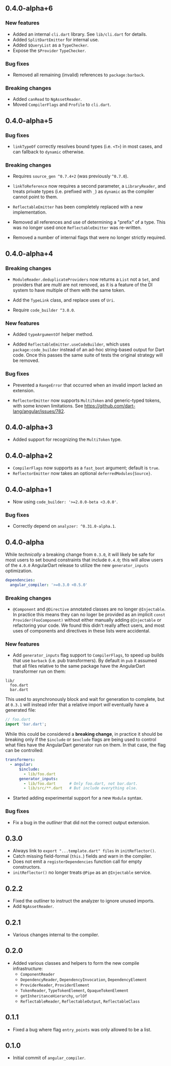 ## 0.4.0-alpha+6

### New features

*   Added an internal `cli.dart` library. See `lib/cli.dart` for details.
*   Added `SplitDartEmitter` for internal use.
*   Added `$QueryList` as a `TypeChecker`.
*   Expose the `$Provider` `TypeChecker`.

### Bug fixes

*   Removed all remaining (invalid) references to `package:barback`.

### Breaking changes

*   Added `canRead` to `NgAssetReader`.
*   Moved `CompilerFlags` and `Profile` to `cli.dart`.

## 0.4.0-alpha+5

### Bug fixes

*   `linkTypeOf` correctly resolves bound types (i.e. `<T>`) in most cases, and
    can fallback to `dynamic` otherwise.

### Breaking changes

*   Requires `source_gen ^0.7.4+2` (was previously `^0.7.0`).

*   `linkToReference` now requires a second parameter, a `LibraryReader`, and
    treats private types (i.e. prefixed with `_`) as `dynamic` as the compiler
    cannot point to them.

*   `ReflectableEmitter` has been completely replaced with a new implementation.

*   Removed all references and use of determining a "prefix" of a type. This was
    no longer used once `ReflectableEmitter` was re-written.

*   Removed a number of internal flags that were no longer strictly required.

## 0.4.0-alpha+4

### Breaking changes

*   `ModuleReader.deduplicateProviders` now returns a `List` not a `Set`, and
    providers that are _multi_ are not removed, as it is a feature of the DI
    system to have multiple of them with the same token.

*   Add the `TypeLink` class, and replace uses of `Uri`.

*   Require `code_builder ^3.0.0`.

### New features

*   Added `typeArgumentOf` helper method.

*   Added `ReflectableEmitter.useCodeBuilder`, which uses `package:code_builder`
    instead of an ad-hoc string-based output for Dart code. Once this passes the
    same suite of tests the original strategy will be removed.

### Bug fixes

*   Prevented a `RangeError` that occurred when an invalid import lacked an
    extension.

*   `ReflectorEmitter` now supports `MultiToken` and generic-typed tokens, with
    some known limitations. See https://github.com/dart-lang/angular/issues/782.

## 0.4.0-alpha+3

*   Added support for recognizing the `MultiToken` type.

## 0.4.0-alpha+2

*   `CompilerFlags` now supports as a `fast_boot` argument; default is `true`.
*   `ReflectorEmitter` now takes an optional `deferredModules{Source}`.

## 0.4.0-alpha+1

*   Now using `code_builder: '>=2.0.0-beta <3.0.0'`.

### Bug fixes

*   Correctly depend on `analyzer: ^0.31.0-alpha.1`.

## 0.4.0-alpha

While _technically_ a breaking change from `0.3.0`, it will likely be safe for
most users to set bound constraints that include `0.4.0`; this will allow users
of the `4.0.0` AngularDart release to utilize the new `generator_inputs`
optimization.

```yaml
dependencies:
  angular_compiler: '>=0.3.0 <0.5.0'
```

### Breaking changes

*   `@Component` and `@Directive` annotated classes are no longer `@Injectable`.
    In practice this means they can no loger be provided as an implicit `const
    Provider(FooComponent)` without either manually adding `@Injectable` or
    refactoring your code. We found this didn't really affect users, and most
    uses of components and directives in these lists were accidental.

### New features

*   Add `generator_inputs` flag support to `CompilerFlags`, to speed up builds
    that use `barback` (i.e. pub transformers). By default in `pub` it assumed
    that all files relative to the same package have the AngularDart transformer
    run on them:

```
lib/
  foo.dart
  bar.dart
```

This used to asynchronously block and wait for generation to complete, but at
`0.3.1` will instead infer that a relative import _will_ eventually have a
generated file:

```dart
// foo.dart
import 'bar.dart';
```

While this could be considered a **breaking change**, in practice it should be
breaking only if the `$include` or `$exclude` flags are being used to control
what files have the AngularDart generator run on them. In that case, the flag
can be controlled:

```yaml
transformers:
  - angular:
      $include:
        - lib/foo.dart
      generator_inputs:
        - lib/foo.dart      # Only foo.dart, not bar.dart.
        - lib/src/**.dart   # But include everything else.
```

*   Started adding experimental support for a new `Module` syntax.

### Bug fixes

*   Fix a bug in the _outliner_ that did not the correct output extension.

## 0.3.0

-   Always link to `export "...template.dart" files` in `initReflector()`.
-   Catch missing field-formal (`this.`) fields and warn in the compiler.
-   Does not emit a `registerDependencies` function call for empty constructors.
-   `initReflector()` no longer treats `@Pipe` as an `@Injectable` service.

## 0.2.2

-   Fixed the outliner to instruct the analyzer to ignore unused imports.
-   Add `NgAssetReader`.

## 0.2.1

-   Various changes internal to the compiler.

## 0.2.0

-   Added various classes and helpers to form the new compile infrastructure:
    -   `ComponentReader`
    -   `DependencyReader`, `DependencyInvocation`, `DependencyElement`
    -   `ProviderReader`, `ProviderElement`
    -   `TokenReader`, `TypeTokenElement`, `OpaqueTokenElement`
    -   `getInheritanceHierarchy`, `urlOf`
    -   `ReflectableReader`, `ReflectableOutput`, `ReflectableClass`

## 0.1.1

-   Fixed a bug where flag `entry_points` was only allowed to be a list.

## 0.1.0

-   Initial commit of `angular_compiler`.
